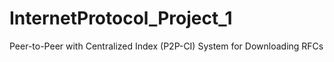 # InternetProtocol_Project_1
Peer-to-Peer with Centralized Index (P2P-CI) System for Downloading RFCs
